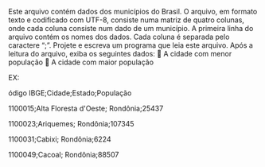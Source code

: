 Este arquivo contém dados dos municípios do Brasil. O arquivo, em formato texto e codificado com UTF-8, consiste numa matriz de quatro colunas, onde cada coluna consiste num dado de um município. A primeira linha do arquivo contém os nomes dos dados. Cada coluna é separada pelo caractere “;”.
Projete e escreva um programa que leia este arquivo. Após a leitura do arquivo, exiba os seguintes dados:
 A cidade com menor população
 A cidade com maior população

EX:

ódigo IBGE;Cidade;Estado;População 

1100015;Alta Floresta d'Oeste; Rondônia;25437

1100023;Ariquemes; Rondônia;107345

1100031;Cabixi; Rondônia;6224

1100049;Cacoal; Rondônia;88507

